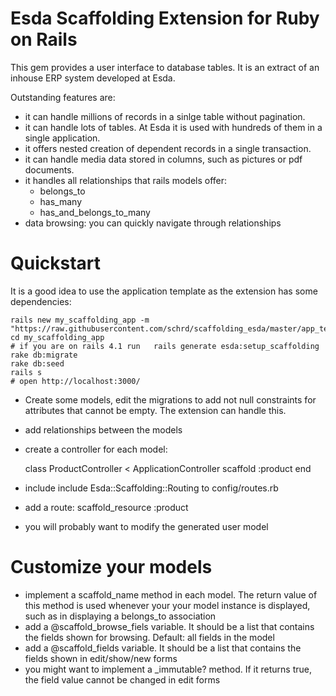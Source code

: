 Esda Scaffolding Extension for Ruby on Rails
============================================

This gem provides a user interface to database tables. It is an extract of an
inhouse ERP system developed at Esda.

Outstanding features are:

- it can handle millions of records in a sinlge table without pagination.
- it can handle lots of tables. At Esda it is used with hundreds of them in a single application.
- it offers nested creation of dependent records in a single transaction.
- it can handle media data stored in columns, such as pictures or pdf documents.
- it handles all relationships that rails models offer:
  - belongs_to
  - has_many
  - has_and_belongs_to_many
- data browsing: you can quickly navigate through relationships

Quickstart
==========

It is a good idea to use the application template as the extension has some dependencies:

    rails new my_scaffolding_app -m "https://raw.githubusercontent.com/schrd/scaffolding_esda/master/app_template/scaffolding_app_template.rb"
    cd my_scaffolding_app
    # if you are on rails 4.1 run   rails generate esda:setup_scaffolding
    rake db:migrate
    rake db:seed
    rails s
    # open http://localhost:3000/

- Create some models, edit the migrations to add not null constraints for attributes that cannot be empty. The extension can handle this.
- add relationships between the models
- create a controller for each model:


    class ProductController < ApplicationController
      scaffold :product
    end

- include include Esda::Scaffolding::Routing to config/routes.rb
- add a route: scaffold_resource :product
- you will probably want to modify the generated user model


Customize your models
=====================

- implement a scaffold_name method in each model. The return value of this method is used whenever your your model instance is displayed, such as in displaying a belongs_to association
- add a @scaffold_browse_fiels variable. It should be a list that contains the fields shown for browsing. Default: all fields in the model
- add a @scaffold_fields variable. It should be a list that contains the fields shown in edit/show/new forms
- you might want to implement a <fieldname>_immutable? method. If it returns true, the field value cannot be changed in edit forms
